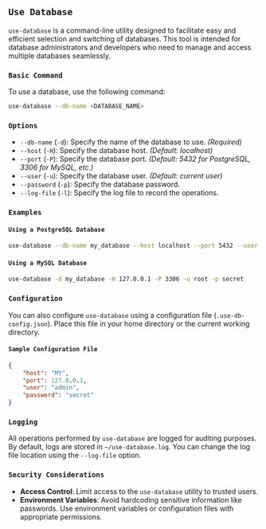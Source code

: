 ## `Use Database`

`use-database` is a command-line utility designed to facilitate easy and efficient selection and switching of databases. This tool is intended for database administrators and developers who need to manage and access multiple databases seamlessly.

### `Basic Command`

To use a database, use the following command:

```bash
use-database --db-name <DATABASE_NAME>
```

### `Options`

- `--db-name` (`-d`): Specify the name of the database to use. *(Required)*
- `--host` (`-H`): Specify the database host. *(Default: localhost)*
- `--port` (`-P`): Specify the database port. *(Default: 5432 for PostgreSQL, 3306 for MySQL, etc.)*
- `--user` (`-u`): Specify the database user. *(Default: current user)*
- `--password` (`-p`): Specify the database password.
- `--log-file` (`-l`): Specify the log file to record the operations.

### `Examples`

#### `Using a PostgreSQL Database`

```bash
use-database --db-name my_database --host localhost --port 5432 --user admin --password secret
```

#### `Using a MySQL Database`

```bash
use-database -d my_database -H 127.0.0.1 -P 3306 -u root -p secret
```

### `Configuration`

You can also configure `use-database` using a configuration file (`.use-db-config.json`). Place this file in your home directory or the current working directory.

#### `Sample Configuration File`

```json
{
    "host": "MY",
    "port": 127.0.0.1,
    "user": "admin",
    "password": "secret"
}
```

### `Logging`

All operations performed by `use-database` are logged for auditing purposes. By default, logs are stored in `~/use-database.log`. You can change the log file location using the `--log-file` option.

### `Security Considerations`

- **Access Control**: Limit access to the `use-database` utility to trusted users.
- **Environment Variables**: Avoid hardcoding sensitive information like passwords. Use environment variables or configuration files with appropriate permissions.